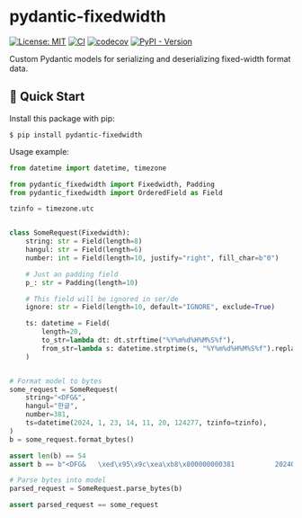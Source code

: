 # pydantic-fixedwidth

[![License: MIT](https://img.shields.io/badge/License-MIT-yellow.svg)](https://opensource.org/licenses/MIT)
[![CI](https://github.com/lasuillard/pydantic-fixedwidth/actions/workflows/ci.yaml/badge.svg)](https://github.com/lasuillard/pydantic-fixedwidth/actions/workflows/ci.yaml)
[![codecov](https://codecov.io/gh/lasuillard/pydantic-fixedwidth/graph/badge.svg?token=R5pQWB43DP)](https://codecov.io/gh/lasuillard/pydantic-fixedwidth)
[![PyPI - Version](https://img.shields.io/pypi/v/pydantic-fixedwidth)](https://pypi.org/project/pydantic-fixedwidth/)

Custom Pydantic models for serializing and deserializing fixed-width format data.


## 🚀 Quick Start

Install this package with pip:

```shell
$ pip install pydantic-fixedwidth
```

Usage example:

```python
from datetime import datetime, timezone

from pydantic_fixedwidth import Fixedwidth, Padding
from pydantic_fixedwidth import OrderedField as Field

tzinfo = timezone.utc


class SomeRequest(Fixedwidth):
    string: str = Field(length=8)
    hangul: str = Field(length=6)
    number: int = Field(length=10, justify="right", fill_char=b"0")

    # Just an padding field
    p_: str = Padding(length=10)

    # This field will be ignored in ser/de
    ignore: str = Field(length=10, default="IGNORE", exclude=True)

    ts: datetime = Field(
        length=20,
        to_str=lambda dt: dt.strftime("%Y%m%d%H%M%S%f"),
        from_str=lambda s: datetime.strptime(s, "%Y%m%d%H%M%S%f").replace(tzinfo=tzinfo),
    )


# Format model to bytes
some_request = SomeRequest(
    string="<DFG&",
    hangul="한글",
    number=381,
    ts=datetime(2024, 1, 23, 14, 11, 20, 124277, tzinfo=tzinfo),
)
b = some_request.format_bytes()

assert len(b) == 54
assert b == b"<DFG&   \xed\x95\x9c\xea\xb8\x800000000381          20240123141120124277"

# Parse bytes into model
parsed_request = SomeRequest.parse_bytes(b)

assert parsed_request == some_request
```
